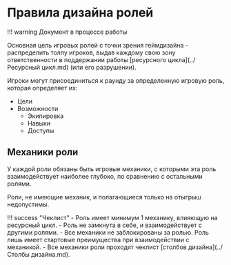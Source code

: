 # Правила дизайна ролей
!!! warning
	Документ в процессе работы

Основная цель игровых ролей с точки зрения геймдизайна - распределить толпу игроков, выдав каждому свою зону ответственности в поддержании работы [ресурсного цикла](../Ресурсный цикл.md) (или его разрушении).

Игроки могут присоединиться к раунду за определенную игровую роль, которая определяет их:

- Цели
- Возможности
	- Экипировка
	- Навыки
	- Доступы

## Механики роли
У каждой роли обязаны быть игровые механики, с которыми эта роль взаимодействует наиболее глубоко, по сравнению с остальными ролями.

Роли, не имеющие механик, и полагающиеся только на отыгрыш недопустимы.

!!! success "Чеклист"
	- Роль имеет минимум 1 механику, влияющую на ресурсный цикл.
	- Роль не замкнута в себе, и взаимодействует с другими ролями.
	- Все механики не заблокированы за ролью. Роль лишь имеет стартовые преимущества при взаимодействии с механикой.
	- Все механики роли проходят чеклист [столбов дизайна](../Столбы дизайна.md).